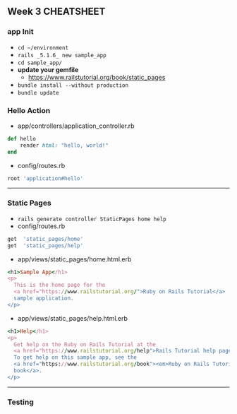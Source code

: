 ## Week 3 CHEATSHEET

### app Init
- `cd ~/environment`
- `rails _5.1.6_ new sample_app`
- `cd sample_app/`
- **update your gemfile**
    - https://www.railstutorial.org/book/static_pages
- `bundle install --without production`
- `bundle update`

### Hello Action
- app/controllers/application_controller.rb
```ruby
def hello
    render html: "hello, world!"
end
```

- config/routes.rb
```ruby
root 'application#hello'
```

---

### Static Pages
- `rails generate controller StaticPages home help`
- config/routes.rb
```ruby
get  'static_pages/home'
get  'static_pages/help'
``` 

- app/views/static_pages/home.html.erb
```ruby
<h1>Sample App</h1>
<p>
  This is the home page for the
  <a href="https://www.railstutorial.org/">Ruby on Rails Tutorial</a>
  sample application.
</p>
```

- app/views/static_pages/help.html.erb
```ruby
<h1>Help</h1>
<p>
  Get help on the Ruby on Rails Tutorial at the
  <a href="https://www.railstutorial.org/help">Rails Tutorial help page</a>.
  To get help on this sample app, see the
  <a href="https://www.railstutorial.org/book"><em>Ruby on Rails Tutorial</em>
  book</a>.
</p>
```

---

### Testing

